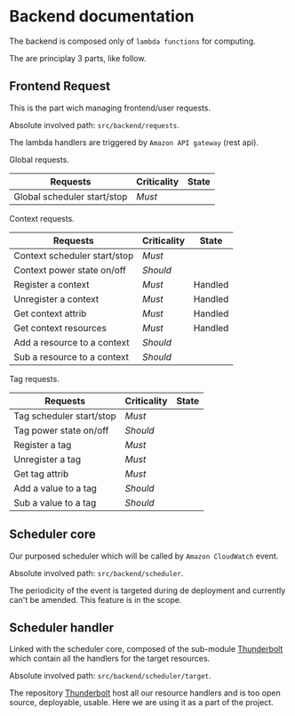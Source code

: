 # Backend documentation

The backend is composed only of `lambda functions` for computing.

The are principlay 3 parts, like follow.

## Frontend Request

This is the part wich managing frontend/user requests.

Absolute involved path: `src/backend/requests`.

The lambda handlers are triggered by `Amazon API gateway` (rest api).

Global requests.

| Requests                         | Criticality    | State         |
|----------------------------------|----------------|---------------|
| Global scheduler start/stop      | _Must_         |               |

Context requests.

| Requests                         | Criticality    | State         |
|----------------------------------|----------------|---------------|
| Context scheduler start/stop     | _Must_         |               |
| Context power state on/off       | _Should_       |               |
| Register a context               | _Must_         | Handled       |
| Unregister a context             | _Must_         | Handled       |
| Get context attrib               | _Must_         | Handled       |
| Get context resources            | _Must_         | Handled       |
| Add a resource to a context      | _Should_       |               |
| Sub a resource to a context      | _Should_       |               |

Tag requests.

| Requests                         | Criticality    | State         |
|----------------------------------|----------------|---------------|
| Tag scheduler start/stop         | _Must_         |               |
| Tag power state on/off           | _Should_       |               |
| Register a tag                   | _Must_         |               |
| Unregister a tag                 | _Must_         |               |
| Get tag attrib                   | _Must_         |               |
| Add a value to a tag             | _Should_       |               |
| Sub a value to a tag             | _Should_       |               |


## Scheduler core

Our purposed scheduler which will be called by `Amazon CloudWatch` event.

Absolute involved path: `src/backend/scheduler`.

The periodicity of the event is targeted during de deployment and currently can't be amended. This feature is in the scope.

## Scheduler handler

Linked with the scheduler core, composed of the sub-module [Thunderbolt](https://github.com/le0kar0ub1/Thunderbolt) which contain all the handlers for the target resources.

Absolute involved path: `src/backend/scheduler/target`.

The repository [Thunderbolt](https://github.com/le0kar0ub1/Thunderbolt) host all our resource handlers and is too open source, deployable, usable. Here we are using it as a part of the project.